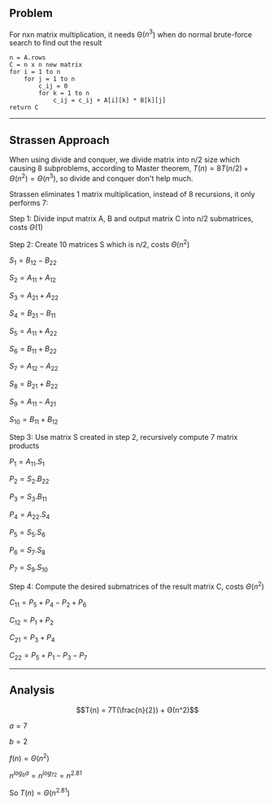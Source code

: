 ## Problem
For nxn matrix multiplication, it needs Θ($n^3$) when do normal brute-force search to find out the result

```
n = A.rows
C = n x n new matrix
for i = 1 to n
    for j = 1 to n
        c_ij = 0
        for k = 1 to n
            c_ij = c_ij + A[i][k] * B[k][j]
return C
```

<hr>

## Strassen Approach
When using divide and conquer, we divide matrix into n/2 size which causing 8 subproblems, according to Master theorem, $T(n) = 8T(n/2) + Θ(n^2) = Θ(n^3)$, so divide and conquer don't help much.

Strassen eliminates 1 matrix multiplication, instead of 8 recursions, it only performs 7:

Step 1: Divide input matrix A, B and output matrix C into n/2 submatrices, costs $Θ(1)$

Step 2: Create 10 matrices S which is n/2, costs $Θ(n^2)$

$S_1 = B_{12} - B_{22}$

$S_2 = A_{11} + A_{12}$

$S_3 = A_{21} + A_{22}$

$S_4 = B_{21} - B_{11}$

$S_5 = A_{11} + A_{22}$

$S_6 = B_{11} + B_{22}$

$S_7 = A_{12} - A_{22}$

$S_8 = B_{21} + B_{22}$

$S_9 = A_{11} - A_{21}$

$S_{10} = B_{11} + B_{12}$

Step 3: Use matrix S created in step 2, recursively compute 7 matrix products

$P_1 = A_{11} . S_1$

$P_2 = S_2 . B_{22}$

$P_3 = S_3 . B_{11}$

$P_4 = A_{22} . S_4$

$P_5 = S_5 . S_6$

$P_6 = S_7 . S_8$

$P_7 = S_9 . S_{10}$

Step 4: Compute the desired submatrices of the result matrix C, costs $Θ(n^2)$

$C_{11} = P_5 + P_4 - P_2 + P_6$

$C_{12} = P_1 + P_2$

$C_{21} = P_3 + P_4$

$C_{22} = P_5 + P_1 - P_3 - P_7$

<hr>

## Analysis

$$T(n) = 7T(\frac{n}{2}) + Θ(n^2)$$

$a = 7$

$b = 2$

$f(n) = Θ(n^2)$

$n^{log_ba} = n^{log_72} = n^{2.81}$

So $T(n) = Θ(n^{2.81})$